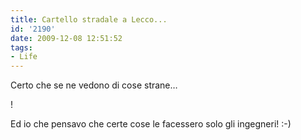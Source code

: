 ```yaml
---
title: Cartello stradale a Lecco...
id: '2190'
date: 2009-12-08 12:51:52
tags:
- Life
---
```


Certo che se ne vedono di cose strane…

!

Ed io che pensavo che certe cose le facessero solo gli ingegneri! :-)